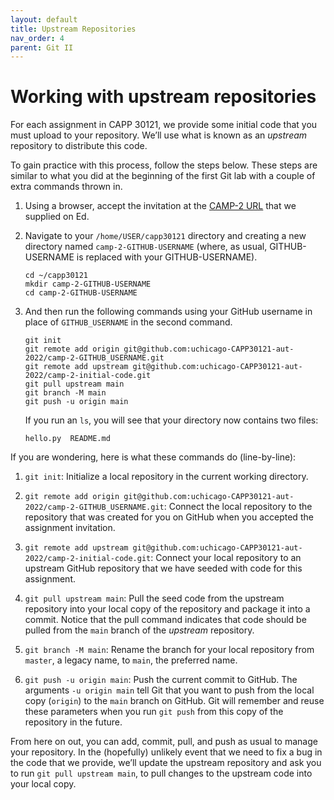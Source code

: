 ```yaml
---
layout: default
title: Upstream Repositories
nav_order: 4
parent: Git II
---
```


# Working with upstream repositories

For each assignment in CAPP 30121, we provide some initial code that you must upload to your repository. We’ll use what is known as an _upstream_ repository to distribute this code.

To gain practice with this process, follow the steps below. These steps are similar to what you did at the beginning of the first Git lab with a couple of extra commands thrown in.

 1. Using a browser, accept the invitation at the [CAMP-2 URL](https://edstem.org/us/courses/24735/discussion/1679656) that we supplied on Ed.

 2. Navigate to your `/home/USER/capp30121` directory and creating a new directory named `camp-2-GITHUB-USERNAME` (where, as usual, GITHUB-USERNAME is replaced with your GITHUB-USERNAME).

    ```    
    cd ~/capp30121
    mkdir camp-2-GITHUB-USERNAME
    cd camp-2-GITHUB-USERNAME
    ```

 3. And then run the following commands using your GitHub username in place of `GITHUB_USERNAME` in the second command.

    ```        
    git init
    git remote add origin git@github.com:uchicago-CAPP30121-aut-2022/camp-2-GITHUB_USERNAME.git
    git remote add upstream git@github.com:uchicago-CAPP30121-aut-2022/camp-2-initial-code.git
    git pull upstream main
    git branch -M main
    git push -u origin main
    ```

    If you run an `ls`, you will see that your directory now contains two files:
    
    ```    
    hello.py  README.md
    ```
   
If you are wondering, here is what these commands do (line-by-line):

1.  `git init`: Initialize a local repository in the current working directory.
    
2.  `git remote add origin git@github.com:uchicago-CAPP30121-aut-2022/camp-2-GITHUB_USERNAME.git`: Connect the local repository to the repository that was created for you on GitHub when you accepted the assignment invitation.
    
3.  `git remote add upstream git@github.com:uchicago-CAPP30121-aut-2022/camp-2-initial-code.git`: Connect your local repository to an upstream GitHub repository that we have seeded with code for this assignment.
    
4.  `git pull upstream main`: Pull the seed code from the upstream repository into your local copy of the repository and package it into a commit. Notice that the pull command indicates that code should be pulled from the `main` branch of the _upstream_ repository.
    
5.  `git branch -M main`: Rename the branch for your local repository from `master`, a legacy name, to `main`, the preferred name.
    
6.  `git push -u origin main`: Push the current commit to GitHub. The arguments `-u origin main` tell Git that you want to push from the local copy (`origin`) to the `main` branch on GitHub. Git will remember and reuse these parameters when you run `git push` from this copy of the repository in the future.

From here on out, you can add, commit, pull, and push as usual to manage your repository. In the (hopefully) unlikely event that we need to fix a bug in the code that we provide, we’ll update the upstream repository and ask you to run `git pull upstream main`, to pull changes to the upstream code into your local copy.
